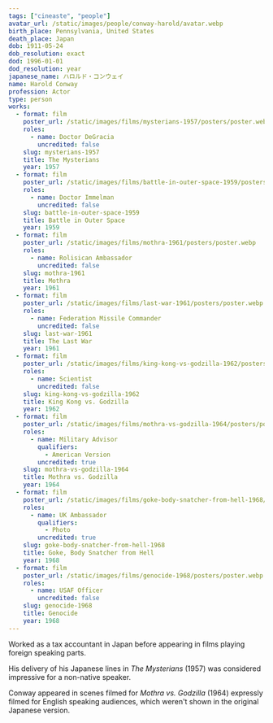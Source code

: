 ```yaml
---
tags: ["cineaste", "people"]
avatar_url: /static/images/people/conway-harold/avatar.webp
birth_place: Pennsylvania, United States
death_place: Japan
dob: 1911-05-24
dob_resolution: exact
dod: 1996-01-01
dod_resolution: year
japanese_name: ハロルド・コンウェイ
name: Harold Conway
profession: Actor
type: person
works:
  - format: film
    poster_url: /static/images/films/mysterians-1957/posters/poster.webp
    roles:
      - name: Doctor DeGracia
        uncredited: false
    slug: mysterians-1957
    title: The Mysterians
    year: 1957
  - format: film
    poster_url: /static/images/films/battle-in-outer-space-1959/posters/poster.webp
    roles:
      - name: Doctor Immelman
        uncredited: false
    slug: battle-in-outer-space-1959
    title: Battle in Outer Space
    year: 1959
  - format: film
    poster_url: /static/images/films/mothra-1961/posters/poster.webp
    roles:
      - name: Rolisican Ambassador
        uncredited: false
    slug: mothra-1961
    title: Mothra
    year: 1961
  - format: film
    poster_url: /static/images/films/last-war-1961/posters/poster.webp
    roles:
      - name: Federation Missile Commander
        uncredited: false
    slug: last-war-1961
    title: The Last War
    year: 1961
  - format: film
    poster_url: /static/images/films/king-kong-vs-godzilla-1962/posters/poster.webp
    roles:
      - name: Scientist
        uncredited: false
    slug: king-kong-vs-godzilla-1962
    title: King Kong vs. Godzilla
    year: 1962
  - format: film
    poster_url: /static/images/films/mothra-vs-godzilla-1964/posters/poster.webp
    roles:
      - name: Military Advisor
        qualifiers:
          - American Version
        uncredited: true
    slug: mothra-vs-godzilla-1964
    title: Mothra vs. Godzilla
    year: 1964
  - format: film
    poster_url: /static/images/films/goke-body-snatcher-from-hell-1968/posters/poster.webp
    roles:
      - name: UK Ambassador
        qualifiers:
          - Photo
        uncredited: true
    slug: goke-body-snatcher-from-hell-1968
    title: Goke, Body Snatcher from Hell
    year: 1968
  - format: film
    poster_url: /static/images/films/genocide-1968/posters/poster.webp
    roles:
      - name: USAF Officer
        uncredited: false
    slug: genocide-1968
    title: Genocide
    year: 1968
---
```


Worked as a tax accountant in Japan before appearing in films playing foreign
speaking parts.

His delivery of his Japanese lines in <i>The Mysterians</i> (1957) was
considered impressive for a non-native speaker.

Conway appeared in scenes filmed for <i>Mothra vs. Godzilla</i> (1964) expressly
filmed for English speaking audiences, which weren't shown in the original
Japanese version.
